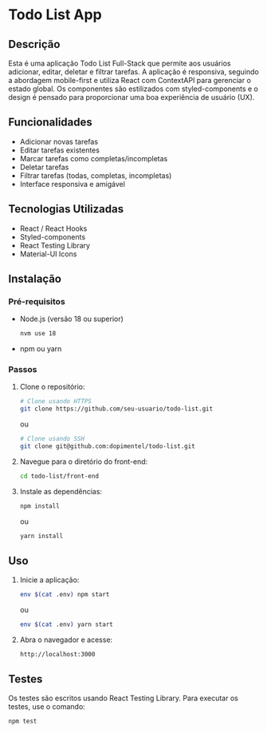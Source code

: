 # Todo List App

## Descrição

Esta é uma aplicação Todo List Full-Stack que permite aos usuários adicionar, editar, deletar e filtrar tarefas. A aplicação é responsiva, seguindo a abordagem mobile-first e utiliza React com ContextAPI para gerenciar o estado global. Os componentes são estilizados com styled-components e o design é pensado para proporcionar uma boa experiência de usuário (UX).

## Funcionalidades

- Adicionar novas tarefas
- Editar tarefas existentes
- Marcar tarefas como completas/incompletas
- Deletar tarefas
- Filtrar tarefas (todas, completas, incompletas)
- Interface responsiva e amigável

## Tecnologias Utilizadas

- React / React Hooks
- Styled-components
- React Testing Library
- Material-UI Icons

## Instalação

### Pré-requisitos

- Node.js (versão 18 ou superior)
  ```bash
  nvm use 18
  
- npm ou yarn

### Passos

1. Clone o repositório:
    ```bash
    # Clone usando HTTPS
    git clone https://github.com/seu-usuario/todo-list.git
    ```

    ou
   
    ```bash
    # Clone usando SSH
    git clone git@github.com:dopimentel/todo-list.git
    
    ```

3. Navegue para o diretório do front-end:
    ```bash
    cd todo-list/front-end
    ```

4. Instale as dependências:
    ```bash
    npm install
    ```

    ou

    ```bash
    yarn install
    ```

## Uso

1. Inicie a aplicação:
    ```bash
    env $(cat .env) npm start
    ```

    ou

    ```bash
    env $(cat .env) yarn start
    ```

2. Abra o navegador e acesse:
    ```
    http://localhost:3000
    ```

## Testes

Os testes são escritos usando React Testing Library. Para executar os testes, use o comando:

```bash
npm test

